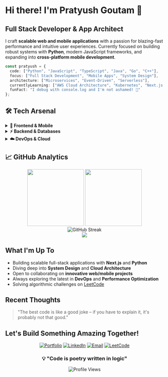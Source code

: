 # Hi there! I'm Pratyush Goutam 👋

## Full Stack Developer & App Architect

I craft **scalable web and mobile applications** with a passion for blazing-fast performance and intuitive user experiences. Currently focused on building robust systems with **Python**, modern JavaScript frameworks, and expanding into **cross-platform mobile development**.

```typescript
const pratyush = {
  code: ["Python", "JavaScript", "TypeScript", "Java", "Go", "C++"],
  focus: ["Full Stack Development", "Mobile Apps", "System Design"],
  architecture: ["Microservices", "Event-Driven", "Serverless"],
  currentlyLearning: ["AWS Cloud Architecture", "Kubernetes", "Next.js 14"],
  funFact: "I debug with console.log and I'm not ashamed! 🐛"
};
```

## 🛠️ Tech Arsenal

<details>
<summary><b>🎨 Frontend & Mobile</b></summary>
<br>

![React](https://img.shields.io/badge/React-20232A?style=for-the-badge&logo=react&logoColor=61DAFB)
![Next.js](https://img.shields.io/badge/Next.js-000000?style=for-the-badge&logo=nextdotjs&logoColor=white)
![React Native](https://img.shields.io/badge/React_Native-20232A?style=for-the-badge&logo=react&logoColor=61DAFB)
![TypeScript](https://img.shields.io/badge/TypeScript-007ACC?style=for-the-badge&logo=typescript&logoColor=white)
![Tailwind CSS](https://img.shields.io/badge/Tailwind_CSS-38B2AC?style=for-the-badge&logo=tailwind-css&logoColor=white)
![Vite](https://img.shields.io/badge/Vite-B73BFE?style=for-the-badge&logo=vite&logoColor=FFD62E)

</details>

<details>
<summary><b>⚡ Backend & Databases</b></summary>
<br>

![Python](https://img.shields.io/badge/Python-FFD43B?style=for-the-badge&logo=python&logoColor=blue)
![Node.js](https://img.shields.io/badge/Node.js-339933?style=for-the-badge&logo=nodedotjs&logoColor=white)
![PostgreSQL](https://img.shields.io/badge/PostgreSQL-316192?style=for-the-badge&logo=postgresql&logoColor=white)
![MongoDB](https://img.shields.io/badge/MongoDB-4EA94B?style=for-the-badge&logo=mongodb&logoColor=white)
![Redis](https://img.shields.io/badge/Redis-DC382D?style=for-the-badge&logo=redis&logoColor=white)
![Prisma](https://img.shields.io/badge/Prisma-3982CE?style=for-the-badge&logo=Prisma&logoColor=white)

</details>

<details>
<summary><b>☁️ DevOps & Cloud</b></summary>
<br>

![AWS](https://img.shields.io/badge/AWS-FF9900?style=for-the-badge&logo=amazon-aws&logoColor=white)
![Docker](https://img.shields.io/badge/Docker-2CA5E0?style=for-the-badge&logo=docker&logoColor=white)
![Linux](https://img.shields.io/badge/Linux-FCC624?style=for-the-badge&logo=linux&logoColor=black)
![Git](https://img.shields.io/badge/Git-F05032?style=for-the-badge&logo=git&logoColor=white)
![Vercel](https://img.shields.io/badge/Vercel-000000?style=for-the-badge&logo=vercel&logoColor=white)

</details>

## 📈 GitHub Analytics

<div align="center">
  <img height="180em" src="https://github-readme-stats.vercel.app/api?username=prat555&show_icons=true&theme=tokyonight&include_all_commits=true&count_private=true&hide_border=true"/>
  <img height="180em" src="https://github-readme-stats.vercel.app/api/top-langs/?username=prat555&layout=compact&langs_count=8&theme=tokyonight&hide_border=true"/>
</div>

<div align="center">
  <img src="https://github-readme-streak-stats.herokuapp.com?user=prat555&theme=tokyonight&hide_border=true&date_format=M%20j%5B%2C%20Y%5D" alt="GitHub Streak"/>
</div>

<div align="center">
  <img src="https://github-profile-trophy.vercel.app/?username=prat555&theme=tokyonight&no-frame=true&no-bg=false&margin-w=4&row=1"/>
</div>

## What I'm Up To

- Building scalable full-stack applications with **Next.js** and **Python**
- Diving deep into **System Design** and **Cloud Architecture**
- Open to collaborating on **innovative web/mobile projects**
- Always exploring the latest in **DevOps** and **Performance Optimization**
- Solving algorithmic challenges on [LeetCode](https://leetcode.com/pratg555/) 

## Recent Thoughts

> "The best code is like a good joke – if you have to explain it, it's probably not that good."

## Let's Build Something Amazing Together!

<div align="center">

[![Portfolio](https://img.shields.io/badge/🌐_Portfolio-FF5722?style=for-the-badge&logoColor=white)](https://pratyushgoutam.me/)
[![LinkedIn](https://img.shields.io/badge/LinkedIn-0077B5?style=for-the-badge&logo=linkedin&logoColor=white)](https://www.linkedin.com/in/pratyush-goutam-387837250/)
[![Email](https://img.shields.io/badge/Gmail-D14836?style=for-the-badge&logo=gmail&logoColor=white)](mailto:pratg5935@gmail.com)
[![LeetCode](https://img.shields.io/badge/LeetCode-FFA116?style=for-the-badge&logo=leetcode&logoColor=black)](https://leetcode.com/pratg555/)

</div>

<div align="center">
  
### 💡 "Code is poetry written in logic"

![Profile Views](https://komarev.com/ghpvc/?username=prat555&color=blueviolet&style=for-the-badge)
